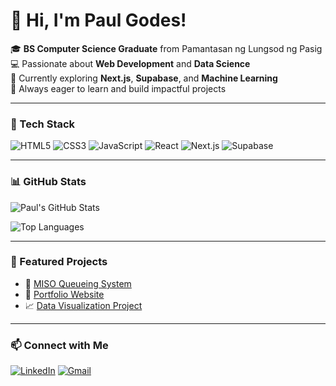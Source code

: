 # 👋 Hi, I'm Paul Godes!

🎓 **BS Computer Science Graduate** from Pamantasan ng Lungsod ng Pasig  
💻 Passionate about **Web Development** and **Data Science**  
🌱 Currently exploring **Next.js**, **Supabase**, and **Machine Learning**  
🚀 Always eager to learn and build impactful projects

---

### 🧰 Tech Stack
![HTML5](https://img.shields.io/badge/HTML5-E34F26?style=flat&logo=html5&logoColor=white)
![CSS3](https://img.shields.io/badge/CSS3-1572B6?style=flat&logo=css3&logoColor=white)
![JavaScript](https://img.shields.io/badge/JavaScript-F7DF1E?style=flat&logo=javascript&logoColor=black)
![React](https://img.shields.io/badge/React-20232A?style=flat&logo=react&logoColor=61DAFB)
![Next.js](https://img.shields.io/badge/Next.js-000000?style=flat&logo=nextdotjs&logoColor=white)
![Supabase](https://img.shields.io/badge/Supabase-3ECF8E?style=flat&logo=supabase&logoColor=white)

---

### 📊 GitHub Stats
![Paul's GitHub Stats](https://github-readme-stats.vercel.app/api?username=paulgodes&show_icons=true&theme=radical)

![Top Languages](https://github-readme-stats.vercel.app/api/top-langs/?username=paulgodes&layout=compact&theme=radical)

---

### 🧠 Featured Projects
- 🎯 [MISO Queueing System](https://github.com/paulgodes/miso-queueing-system)
- 💼 [Portfolio Website](https://github.com/paulgodes/portfolio)
- 📈 [Data Visualization Project](https://github.com/paulgodes/data-dashboard)

---

### 📫 Connect with Me
[![LinkedIn](https://img.shields.io/badge/LinkedIn-0077B5?style=flat&logo=linkedin&logoColor=white)](https://linkedin.com/in/paulgodes)
[![Gmail](https://img.shields.io/badge/Email-D14836?style=flat&logo=gmail&logoColor=white)](mailto:yourname@gmail.com)
